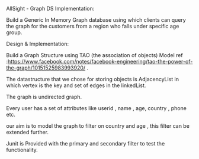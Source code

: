 
AllSight - Graph DS Implementation:

Build a Generic In Memory Graph database using which clients can query the graph for the customers from a region who falls under specific age group.

Design & Implementation:

Build a Graph Structure using TAO (the association of objects) Model  ref :https://www.facebook.com/notes/facebook-engineering/tao-the-power-of-the-graph/10151525983993920/ .

The datastructure that we chose for storing objects is AdjacencyList in which vertex is the key and set of edges in the linkedList.

The graph is undirected graph.

Every user has a set of attributes like userid , name , age, country , phone etc.

our aim is to model the graph to filter on country and age , this filter can be extended further.

Junit is Provided with the primary and secondary filter to test the functionality.


